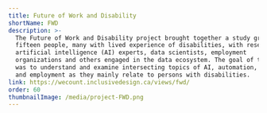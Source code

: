 ```yaml
---
title: Future of Work and Disability
shortName: FWD
description: >-
  The Future of Work and Disability project brought together a study group of
  fifteen people, many with lived experience of disabilities, with researchers,
  artificial intelligence (AI) experts, data scientists, employment
  organizations and others engaged in the data ecosystem. The goal of the group
  was to understand and examine intersecting topics of AI, automation, standards
  and employment as they mainly relate to persons with disabilities.
link: https://wecount.inclusivedesign.ca/views/fwd/
order: 60
thumbnailImage: /media/project-FWD.png
---
```


